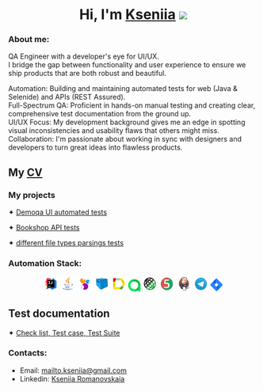<h1 align="center">Hi, I'm <a href="https://github.com/potato-scream" target="_blank">Kseniia</a> 
<img src="https://github.com/blackcater/blackcater/raw/main/images/Hi.gif" height="32"/></h1>
<h3>About me:</h3>
QA Engineer with a developer's eye for UI/UX.</br>
I bridge the gap between functionality and user experience to ensure we ship products that are both robust and beautiful.</br>

Automation: Building and maintaining automated tests for web (Java & Selenide) and APIs (REST Assured).</br>
Full-Spectrum QA: Proficient in hands-on manual testing and creating clear, comprehensive test documentation from the ground up.</br>
UI/UX Focus: My development background gives me an edge in spotting visual inconsistencies and usability flaws that others might miss.</br>
Collaboration: I'm passionate about working in sync with designers and developers to turn great ideas into flawless products.</br>

## My [CV](https:)

### My projects

✦ [Demoqa UI automated tests](https://github.com/potato-scream/Registration-form-autotest)

✦ [Bookshop API tests](https://github.com/potato-scream/api-test-bookstore)

✦ [different file types parsings tests](https://github.com/potato-scream/File-parsing-autotests)

### Automation Stack:

<p align="center">
<img width="6%" title="IntelliJ IDEA" src="media/logo/Intelij_IDEA.svg">
<img width="6%" title="Java" src="media/logo/Java.svg">
<img width="6%" title="Selenide" src="media/logo/Selenide.svg">
<img width="6%" title="Selenoid" src="media/logo/Selenoid.svg">
<img width="6%" title="Allure Report" src="media/logo/Allure_Report.svg">
<img width="5%" title="Allure TestOps" src="media/logo/AllureTestOps.svg">
<img width="6%" title="Gradle" src="media/logo/RestAssured.svg">
<img width="6%" title="JUnit5" src="media/logo/JUnit5.svg">

<img width="6%" title="Jenkins" src="media/logo/Jenkins.svg">
<img width="6%" title="Telegram" src="media/logo/Telegram.svg">
<img width="5%" title="Jira" src="media/logo/Jira.svg">
</p>

## Test documentation

✦ [Check list, Test case, Test Suite](https://docs.google.com/spreadsheets/d/192aDiwQTupn8qjuwK0crnUV3uRsTGkQdJMeeiESKyBY/edit?gid=464838811#gid=464838811)


### Contacts:

+  Email: [mailto.kseniia@gmail.com](mailto:mailto.kseniia@gmail.com)
+  Linkedin: [Kseniia Romanovskaia](https://www.linkedin.com/in/kseniia-romanovskaia-144ba3201/)

